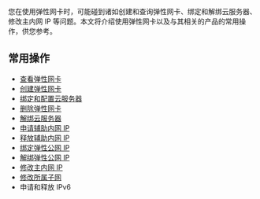 您在使用弹性网卡时，可能碰到诸如创建和查询弹性网卡、绑定和解绑云服务器、修改主内网 IP 等问题。本文将介绍使用弹性网卡以及与其相关的产品的常用操作，供您参考。

## 常用操作
- [查看弹性网卡](https://intl.cloud.tencent.com/document/product/576/18533)
- [创建弹性网卡](https://intl.cloud.tencent.com/document/product/576/18534)
- [绑定和配置云服务器](https://intl.cloud.tencent.com/document/product/576/18535)
- [删除弹性网卡](https://intl.cloud.tencent.com/document/product/576/18536)
- [解绑云服务器](https://intl.cloud.tencent.com/document/product/576/18537)
- [申请辅助内网 IP](https://intl.cloud.tencent.com/document/product/576/32938)
- [释放辅助内网 IP](https://intl.cloud.tencent.com/document/product/576/18538)
- [绑定弹性公网 IP](https://intl.cloud.tencent.com/document/product/576/18539)
- [解绑弹性公网 IP](https://intl.cloud.tencent.com/document/product/576/18540)
- [修改主内网 IP](https://intl.cloud.tencent.com/document/product/576/18541)
- [修改所属子网](https://intl.cloud.tencent.com/document/product/576/18542)
- 申请和释放 IPv6
